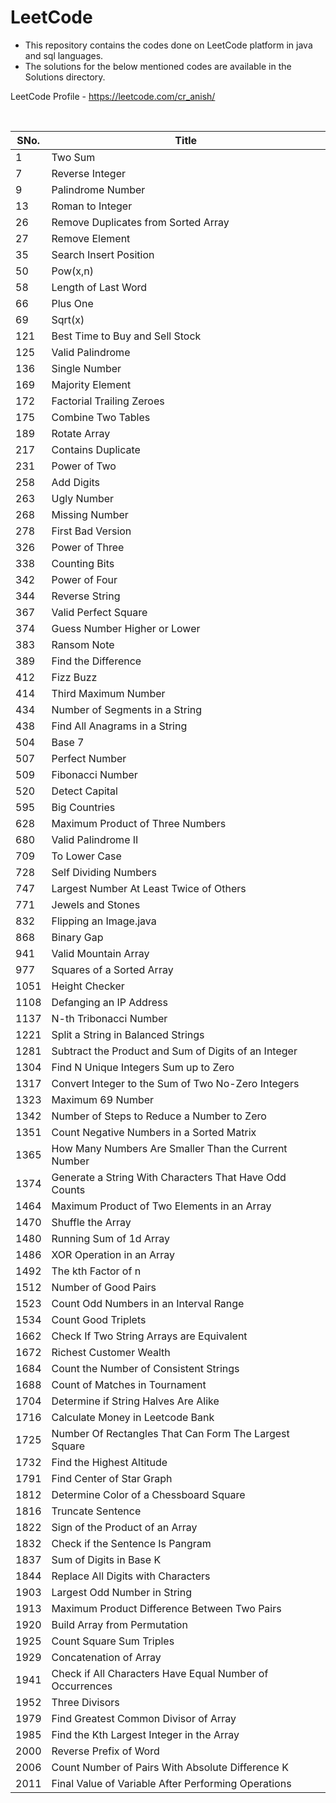 # LeetCode

- This repository contains the codes done on LeetCode platform in java and sql languages.
- The solutions for the below mentioned codes are available in the Solutions directory.

LeetCode Profile - https://leetcode.com/cr_anish/

<br>

| SNo. | Title |
| ----- | ----- |
| 1 | Two Sum |
| 7 | Reverse Integer |
| 9 | Palindrome Number |
| 13 | Roman to Integer |
| 26 | Remove Duplicates from Sorted Array |
| 27 | Remove Element |
| 35 | Search Insert Position |
| 50 | Pow(x,n) |
| 58 | Length of Last Word |
| 66 | Plus One |
| 69 | Sqrt(x) |
| 121 | Best Time to Buy and Sell Stock |
| 125 | Valid Palindrome |
| 136 | Single Number |
| 169 | Majority Element |
| 172 | Factorial Trailing Zeroes |
| 175 | Combine Two Tables |
| 189 | Rotate Array |
| 217 | Contains Duplicate |
| 231 | Power of Two |
| 258 | Add Digits |
| 263 | Ugly Number |
| 268 | Missing Number |
| 278 | First Bad Version |
| 326 | Power of Three |
| 338 | Counting Bits |
| 342 | Power of Four |
| 344 | Reverse String |
| 367 | Valid Perfect Square |
| 374 | Guess Number Higher or Lower |
| 383 | Ransom Note |
| 389 | Find the Difference |
| 412 | Fizz Buzz |
| 414 | Third Maximum Number |
| 434 | Number of Segments in a String |
| 438 | Find All Anagrams in a String |
| 504 | Base 7 |
| 507 | Perfect Number |
| 509 | Fibonacci Number |
| 520 | Detect Capital |
| 595 | Big Countries |
| 628 | Maximum Product of Three Numbers |
| 680 | Valid Palindrome II |
| 709 | To Lower Case |
| 728	| Self Dividing Numbers |
| 747 | Largest Number At Least Twice of Others |
| 771 | Jewels and Stones |
| 832 | Flipping an Image.java |
| 868 | Binary Gap |
| 941 | Valid Mountain Array |
| 977 | Squares of a Sorted Array |
| 1051 | Height Checker |
| 1108 | Defanging an IP Address |
| 1137 | N-th Tribonacci Number |
| 1221 | Split a String in Balanced Strings |
| 1281 | Subtract the Product and Sum of Digits of an Integer|
| 1304 | Find N Unique Integers Sum up to Zero |
| 1317 | Convert Integer to the Sum of Two No-Zero Integers |
| 1323 | Maximum 69 Number |
| 1342 | Number of Steps to Reduce a Number to Zero |
| 1351 | Count Negative Numbers in a Sorted Matrix |
| 1365 | How Many Numbers Are Smaller Than the Current Number |
| 1374 | Generate a String With Characters That Have Odd Counts |
| 1464 | Maximum Product of Two Elements in an Array |
| 1470 | Shuffle the Array |
| 1480 | Running Sum of 1d Array |
| 1486 | XOR Operation in an Array |
| 1492 | The kth Factor of n |
| 1512 | Number of Good Pairs |
| 1523 | Count Odd Numbers in an Interval Range |
| 1534 | Count Good Triplets |
| 1662 | Check If Two String Arrays are Equivalent |
| 1672 | Richest Customer Wealth |
| 1684 | Count the Number of Consistent Strings |
| 1688 | Count of Matches in Tournament |
| 1704 | Determine if String Halves Are Alike |
| 1716 | Calculate Money in Leetcode Bank |
| 1725 | Number Of Rectangles That Can Form The Largest Square |
| 1732 | Find the Highest Altitude |
| 1791 | Find Center of Star Graph |
| 1812 | Determine Color of a Chessboard Square |
| 1816 | Truncate Sentence |
| 1822 | Sign of the Product of an Array |
| 1832 | Check if the Sentence Is Pangram |
| 1837 | Sum of Digits in Base K |
| 1844 | Replace All Digits with Characters |
| 1903 | Largest Odd Number in String |
| 1913 | Maximum Product Difference Between Two Pairs |
| 1920 | Build Array from Permutation |
| 1925 | Count Square Sum Triples |
| 1929 | Concatenation of Array |
| 1941 | Check if All Characters Have Equal Number of Occurrences |
| 1952 | Three Divisors |
| 1979 | Find Greatest Common Divisor of Array |
| 1985 | Find the Kth Largest Integer in the Array |
| 2000 | Reverse Prefix of Word |
| 2006 | Count Number of Pairs With Absolute Difference K |
| 2011 | Final Value of Variable After Performing Operations |
